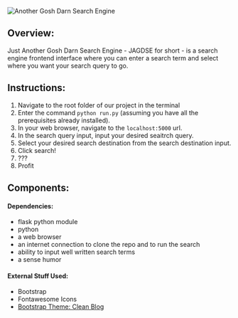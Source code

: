 ![Another Gosh Darn Search Engine](https://i.imgur.com/Hw9NqcJ.png)

## Overview:
Just Another Gosh Darn Search Engine - JAGDSE for short - is a search engine frontend interface where
you can enter a search term and select where you want your search query to go.

## Instructions:

1. Navigate to the root folder of our project in the terminal
2. Enter the command `python run.py` (assuming you have all the prerequisites already installed).
3. In your web browser, navigate to the `localhost:5000` url.
4. In the search query input, input your desired seaitrch query.
5. Select your desired search destination from the search destination input.
6. Click search!
7. ???
8. Profit

## Components:

#### Dependencies:

* flask python module
* python
* a web browser
* an internet connection to clone the repo and to run the search
* ability to input well written search terms
* a sense humor

#### External Stuff Used:

* Bootstrap
* Fontawesome Icons
* [Bootstrap Theme: Clean Blog](https://github.com/BlackrockDigital/startbootstrap-clean-blog)  
